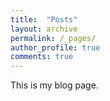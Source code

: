 ```yaml
---
title:  "Posts"
layout: archive
permalink: /_pages/
author_profile: true
comments: true
---
```


This is my blog page.